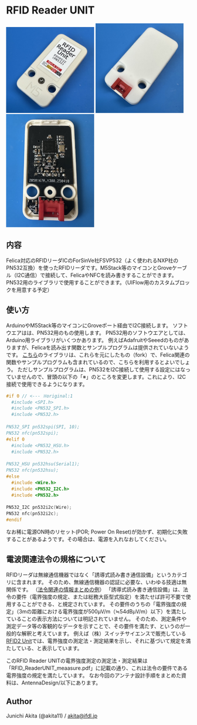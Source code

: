 # RFID Reader UNIT

<img src="https://github.com/akita11/RFID_ReaderUNIT/blob/main/RFID_ReaderUNIT1.jpg" width="240px">

<img src="https://github.com/akita11/RFID_ReaderUNIT/blob/main/RFID_ReaderUNIT2.jpg" width="240px">

<img src="https://github.com/akita11/RFID_ReaderUNIT/blob/main/RFID_ReaderUNIT3.jpg" width="240px">

## 内容

Felica対応のRFIDリーダICのForSinVe社FSVP532（よく使われるNXP社のPN532互換）を使ったRFIDリーダです。M5Stack等のマイコンとGroveケーブル（I2C通信）で接続して、FelicaやNFCを読み書きすることができます。PN532用のライブラリで使用することができます。（UIFlow用のカスタムブロックを用意する予定）


## 使い方

ArduinoやM5Stack等のマイコンにGroveポート経由でI2C接続します。
ソフトウエアはは、PN532用のもの使用します。
PN532用のソフトウエアとしては、Arduino用ライブラリがいくつかあります。
例えばAdafruitやSeeedのものがありますが、Felicaを読み出す関数とサンプルプログラムは提供されていないようです。
[こちら](https://github.com/elechouse/PN532)のライブラリは、これらを元にしたもの（fork）で、Felica関連の関数やサンプルプログラムも含まれているので、こちらを利用するとよいでしょう。
ただしサンプルプログラムは、PN532をI2C接続して使用する設定にはなっていませんので、冒頭の以下の「※」のところを変更します。これにより、I2C接続で使用できるようになります。
```FeliCa_card_read.pde
#if 0 // <--- ※original:1
  #include <SPI.h>
  #include <PN532_SPI.h>
  #include <PN532.h>

PN532_SPI pn532spi(SPI, 10);
PN532 nfc(pn532spi);
#elif 0
  #include <PN532_HSU.h>
  #include <PN532.h>

PN532_HSU pn532hsu(Serial1);
PN532 nfc(pn532hsu);
#else
  #include <Wire.h>
  #include <PN532_I2C.h>
  #include <PN532.h>

PN532_I2C pn532i2c(Wire);
PN532 nfc(pn532i2c);
#endif
```

なお稀に電源ON時のリセット(POR; Power On Reset)が効かず、初期化に失敗することがあるようです。その場合は、電源を入れなおしてください。


## 電波関連法令の規格について

RFIDリーダは無線通信機器ではなく「誘導式読み書き通信設備」というカテゴリに含まれます。
そのため、無線通信機器の認証に必要な、いわゆる技適は無関係です。
（[法令関連の情報まとめの例](http://dsas.blog.klab.org/archives/2018-04/52291765.html)）
「誘導式読み書き通信設備」は、法令の要件（電界強度の規定、または総務大臣型式指定）を満たせば許可不要で使用することができる、と規定されています。
その要件のうちの「電界強度の規定」（3mの距離における電界強度が500μV/m（≒54dBμV/m）以下）を満たしていることの表示方法については明記されていません。
そのため、測定条件や測定データ等の客観的なデータを示すことで、その要件を満たす、というのが一般的な解釈と考えています。
例えば（株）スイッチサイエンスで販売している[RFID2 Unit](https://www.switch-science.com/products/8301)では、電界強度の測定法・測定結果を示し、それに基づいて規定を満たしている、と表示しています。

このRFID Reader UNITの電界強度測定の測定法・測定結果は「RFID_ReaderUNIT_meaasure.pdf」に記載の通り、これは法令の要件である電界強度の規定を満たしています。
なお今回のアンテナ設計手順をまとめた資料は、AntennaDesign/以下にあります。


## Author

Junichi Akita (@akita11) / akita@ifdl.jp
